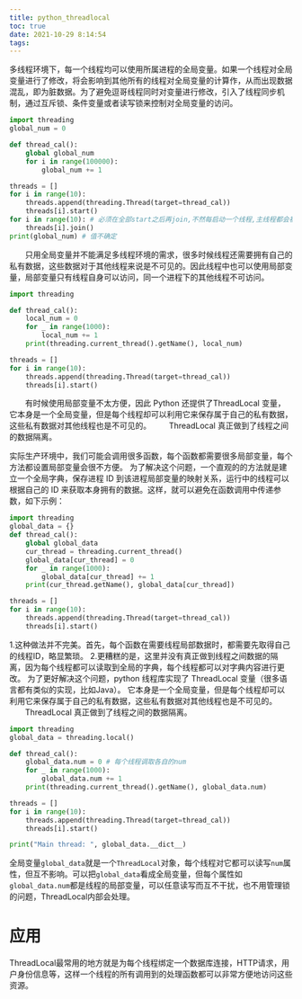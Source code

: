 ```yaml
---
title: python_threadlocal
toc: true
date: 2021-10-29 8:14:54
tags:
---
```



多线程环境下，每一个线程均可以使用所属进程的全局变量。如果一个线程对全局变量进行了修改，将会影响到其他所有的线程对全局变量的计算作，从而出现数据混乱，即为脏数据。为了避免逗哥线程同时对变量进行修改，引入了线程同步机制，通过互斥锁、条件变量或者读写锁来控制对全局变量的访问。

```python
import threading
global_num = 0

def thread_cal():
    global global_num
    for i in range(100000):
        global_num += 1

threads = []
for i in range(10):
    threads.append(threading.Thread(target=thread_cal))
    threads[i].start()
for i in range(10): # 必须在全部start之后再join,不然每启动一个线程,主线程都会被阻塞,既10个线程依次进行
    threads[i].join()
print(global_num) # 值不确定
```




　　只用全局变量并不能满足多线程环境的需求，很多时候线程还需要拥有自己的私有数据，这些数据对于其他线程来说是不可见的。因此线程中也可以使用局部变量，局部变量只有线程自身可以访问，同一个进程下的其他线程不可访问。
```python
import threading

def thread_cal():
    local_num = 0
    for _ in range(1000):
        local_num += 1
    print(threading.current_thread().getName(), local_num)

threads = []
for i in range(10):
    threads.append(threading.Thread(target=thread_cal))
    threads[i].start()
```

　　有时候使用局部变量不太方便，因此 Python 还提供了ThreadLocal 变量，它本身是一个全局变量，但是每个线程却可以利用它来保存属于自己的私有数据，这些私有数据对其他线程也是不可见的。
　　ThreadLocal 真正做到了线程之间的数据隔离。



实际生产环境中，我们可能会调用很多函数，每个函数都需要很多局部变量，每个方法都设置局部变量会很不方便。
为了解决这个问题，一个直观的的方法就是建立一个全局字典，保存进程 ID 到该进程局部变量的映射关系，运行中的线程可以根据自己的 ID 来获取本身拥有的数据。这样，就可以避免在函数调用中传递参数，如下示例：
```python
import threading
global_data = {}
def thread_cal():
    global global_data
    cur_thread = threading.current_thread()
    global_data[cur_thread] = 0
    for _ in range(1000):
        global_data[cur_thread] += 1
    print(cur_thread.getName(), global_data[cur_thread])

threads = []
for i in range(10):
    threads.append(threading.Thread(target=thread_cal))
    threads[i].start()
```
1.这种做法并不完美。首先，每个函数在需要线程局部数据时，都需要先取得自己的线程ID，略显繁琐。
2.更糟糕的是，这里并没有真正做到线程之间数据的隔离，因为每个线程都可以读取到全局的字典，每个线程都可以对字典内容进行更改。
为了更好解决这个问题，python 线程库实现了 ThreadLocal 变量（很多语言都有类似的实现，比如Java）。
    它本身是一个全局变量，但是每个线程却可以利用它来保存属于自己的私有数据，这些私有数据对其他线程也是不可见的。
　　ThreadLocal 真正做到了线程之间的数据隔离。


```python
import threading
global_data = threading.local()

def thread_cal():
    global_data.num = 0 # 每个线程调取各自的num
    for _ in range(1000):
        global_data.num += 1
    print(threading.current_thread().getName(), global_data.num)

threads = []
for i in range(10):
    threads.append(threading.Thread(target=thread_cal))
    threads[i].start()

print("Main thread: ", global_data.__dict__)
```
全局变量`global_data`就是一个`ThreadLocal`对象，每个线程对它都可以读写`num`属性，但互不影响。可以把`global_data`看成全局变量，但每个属性如`global_data.num`都是线程的局部变量，可以任意读写而互不干扰，也不用管理锁的问题，ThreadLocal内部会处理。


# 应用
ThreadLocal最常用的地方就是为每个线程绑定一个数据库连接，HTTP请求，用户身份信息等，这样一个线程的所有调用到的处理函数都可以非常方便地访问这些资源。